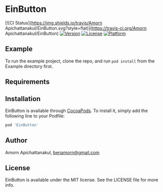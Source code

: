# EinButton

[![CI Status](https://img.shields.io/travis/Amorn Apichattanakul/EinButton.svg?style=flat)](https://travis-ci.org/Amorn Apichattanakul/EinButton)
[![Version](https://img.shields.io/cocoapods/v/EinButton.svg?style=flat)](https://cocoapods.org/pods/EinButton)
[![License](https://img.shields.io/cocoapods/l/EinButton.svg?style=flat)](https://cocoapods.org/pods/EinButton)
[![Platform](https://img.shields.io/cocoapods/p/EinButton.svg?style=flat)](https://cocoapods.org/pods/EinButton)

## Example

To run the example project, clone the repo, and run `pod install` from the Example directory first.

## Requirements

## Installation

EinButton is available through [CocoaPods](https://cocoapods.org). To install
it, simply add the following line to your Podfile:

```ruby
pod 'EinButton'
```

## Author

Amorn Apichattanakul, benamorn@gmail.com

## License

EinButton is available under the MIT license. See the LICENSE file for more info.

